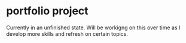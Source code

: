 # portfolio project
Currently in an unfinished state. Will be workigng on this over time as I develop more skills and refresh on certain topics.
